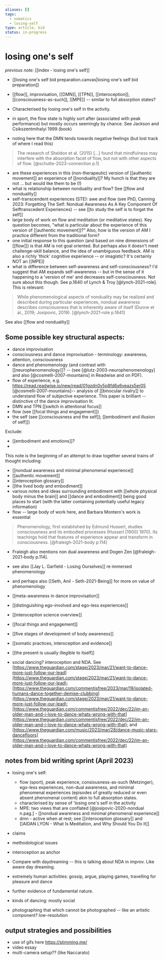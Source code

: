 ```yaml
---
aliases: []
tags:
  - somatics
  - losing-self
type: article, bid
status: in-progress
---
```


# losing one's self

_previous note:_ [[index - losing one's self]]

- [[losing one's self bid preparation.canvas|losing one's self bid preparation]]

- [[flow]], improvisation, [[DMN]], [[TPN]], [[interoception]], [[consciousness-as-such]], [[MPE]] -- similar to full absorption states? 
- Characterised by losing one's self in the activity. 
- in sport, the flow state is highly sort after (associated with peak performance) but mostly occurs seemingly by chance. See Jackson and Csikszentmihalyi 1999 (book)
- noting here that the DMN tends towards negative feelings (but lost track of where I read this)


> The research of Sheldon et al. (2015) [...] found that mindfulness may interfere with the absorption facet of flow, but not with other aspects of flow. [@schutte-2023-connection p.1]

- are these experiences in this (non-therapeutic) version of [[authentic movement]] an experience of [[nonduality]]? My hunch is that they are not ... but would like them to be (!)
- what is relationship between nonduality and flow? See [[flow and nonduality]]
- self-transcendent experiences (STE): awe and flow (see PhD, Canning 2023: Forgetting The Self: Nondual Awareness As A Key Component Of Selftranscedent Experiences) -- see [[to study the self is to forget the self]]
- large body of work on flow and meditation (or meditative states). Key question becomes, "what is particular about the experience of this version of [[authentic movement]]?" Also, how is the version of AM I practice different from the traditional form? 
- one initial response to this question (and based on nine dimensions of [[flow]]) is that AM is not goal oriented. But perhaps also it doesn't meet challenge-skill balance, and the idea of unambiguous feedback. AM is also a richly 'thick' cognitive experience -- or imagistic? It's certainly NOT an [[MPE]]
- what is difference between self-awareness and self-consciousness? I'd suggest that AM expands self-awareness -- but in the sense of it happening to a 'version of me' and decreases self-consciousness. Not sure about this though. See p.1640 of Lynch & Troy [@lynch-2021-role]. This is relevant: 

> While phenomenological aspects of nonduality may be realized and described during particular experiences, nondual awareness describes consciousness that is inherently aware of itself (Dunne et al., 2019; Josipovic, 2019). [@lynch-2021-role p.1641]

See also [[flow and nonduality]]


## Some possible key structural aspects:

- dance improvisation 
- consciousness and dance improvisation - terminology: awareness, attention, consciousness
- dance and phenomenology (and contrast with [[neurophenomenology]]? -- (see [@lutz-2003-neurophenomenology] and also [@cosmelli-2007-mountains] in Readwise and on PDF). 
- flow of experience, e.g. <https://read.readwise.io/new/read/01gzdn0v5p8fd6x6veazs5er05> [@cosmelli-2007-mountains]-- analysis of [[binocular rivalry]] to understand flow of subjective experience. This paper is brilliant -- distinctive cf the dance improvisation lit.
- DMN and TPN [[switch in attentional focus]]
- flow (see [[focal things and engagement]])
- the self (see [[consciousness and the self]]; [[embodiment and illusion of self]])

Exclude:
- [[embodiment and emotions]]?
- 

This note is the beginning of an attempt to draw together several trains of thought including:

- [[nondual awareness and minimal phenomenal experience]]
- [[authentic movement]]
- [[interoception glossary]]
- [[the lived body and embodiment]]
- various notes and ideas surrounding embodiment with [[whole physical body minus the brain]] and [[dance and embodiment]] being good places to start (with the latter containing potentially useful legacy information)
- flow -- large body of work here, and Barbara Montero's work is essential

> Phenomenology, first established by Edmund Husserl, studies consciousness and its embodied processes (Husserl [1900] 1970). Its teachings hold that features of experience appear and transform in consciousness. [@fraleigh-2021-body p.114]

- Fraleigh also mentions non dual awareness and Dogen Zen [@fraleigh-2021-body p.114]. 
- see also [[Jay L. Garfield - Losing Ourselves]] re immersed phenomenology
- and perhaps also [[Seth, Anil - Seth-2021-Being]] for more on value of phenomenology


- [[meta-awareness in dance improvisation]]
- [[distinguishing ego-involved and ego-less experiences]]
- [[interoception science overview]]
- [[focal things and engagement]]
- [[five stages of development of body awareness]]
- [[somatic practices, interoception and evidence]]
- [[the present is usually illegible to itself]]
- social dancing? interoception and NDA. See [https://www.theguardian.com/stage/2023/mar/21/want-to-dance-more-just-follow-our-lead](https://www.theguardian.com/stage/2023/mar/21/want-to-dance-more-just-follow-our-lead); [https://www.theguardian.com/commentisfree/2023/mar/19/isolated-humans-dance-together-demise-clubbing](https://www.theguardian.com/stage/2023/mar/21/want-to-dance-more-just-follow-our-lead); [https://www.theguardian.com/commentisfree/2022/dec/22/im-an-older-man-and-i-love-to-dance-whats-wrong-with-that](https://www.theguardian.com/commentisfree/2022/dec/22/im-an-older-man-and-i-love-to-dance-whats-wrong-with-that); and [https://www.theguardian.com/music/2023/mar/28/dance-music-stars-dancefloors](https://www.theguardian.com/commentisfree/2022/dec/22/im-an-older-man-and-i-love-to-dance-whats-wrong-with-that)


## notes from bid writing sprint (April 2023)

- losing one's self:
	+ flow (sport), peak experience, consiousness-as-such (Metzinger), ego-less experiences, non-dual awareness, and minimal phenomenal experiences (episodes of greatly reduced or even absent phenomenal content) akin to full absorption states. 
	+ characterised by sense of 'losing one's self in the activity
	+ MPE: two views that are conflated [@josipovic-2020-nondual n.pag.] - [[nondual awareness and minimal phenomenal experience]]
	+ dmn - active when at rest; see [[interoception glossary]] and [[AIDAN LYON - What Is Meditation, and Why Should You Do It]]



- claims
- methodological issues 
- interoception as anchor
- Compare with daydreaming -- this is talking about NDA in improv. Like aware day dreaming.
- extremely human activities: gossip, argue, playing games, travelling for pleasure and dance
- further evidence of fundamental nature. 
- kinds of dancing: mostly social 
- photographing that which cannot be photographed -- like an artistic component? low-resolution

## output strategies and possibilities

- use of gifs here <https://stimming.me/>
- video essay
- multi-camera setup?? (like Naccarato)


